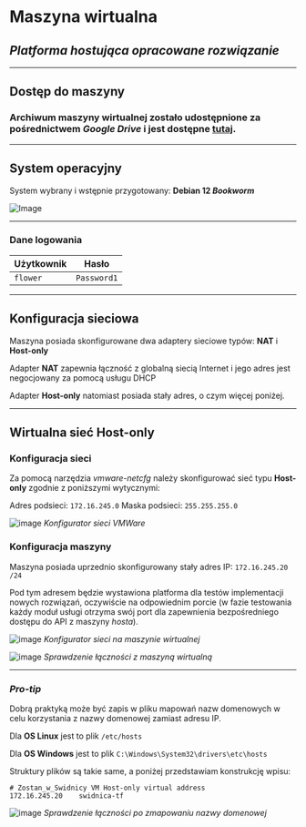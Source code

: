 # Maszyna wirtualna

## *Platforma hostująca opracowane rozwiązanie*

---

## Dostęp do maszyny

### Archiwum maszyny wirtualnej zostało udostępnione za pośrednictwem *Google Drive* i jest dostępne [tutaj](https://drive.google.com/file/d/1aYN6eRXr4Byipn_RBwVYD7CFmiu-qfvy/view?usp=share_link).

---

## System operacyjny

System wybrany i wstępnie przygotowany: **Debian 12 *Bookworm***

![Image](https://github.com/ITA-Flowers/Zostan_w_Swidnicy/assets/74451381/90982acf-9d5d-4ed7-be11-356f2f88a68b)

---

### Dane logowania

|Użytkownik|Hasło|
|---|---|
|`flower`|`Password1`|

---

## Konfiguracja sieciowa

Maszyna posiada skonfigurowane dwa adaptery sieciowe typów: **NAT** i **Host-only**

Adapter **NAT** zapewnia łączność z globalną siecią Internet i jego adres jest negocjowany za pomocą usługu DHCP

Adapter **Host-only** natomiast posiada stały adres, o czym więcej poniżej.

---

## Wirtualna sieć **Host-only**

### Konfiguracja sieci

Za pomocą narzędzia *vmware-netcfg* należy skonfigurować sieć typu **Host-only** zgodnie z poniższymi wytycznymi:

Adres podsieci: `172.16.245.0`
Maska podsieci: `255.255.255.0`

![image](https://github.com/ITA-Flowers/Zostan_w_Swidnicy/assets/74451381/94c35ce7-da6b-4144-a1b9-704107d55360)
*Konfigurator sieci VMWare*

### Konfiguracja maszyny

Maszyna posiada uprzednio skonfigurowany stały adres IP: `172.16.245.20 /24`

Pod tym adresem będzie wystawiona platforma dla testów implementacji nowych rozwiązań, oczywiście na odpowiednim porcie (w fazie testowania każdy moduł usługi otrzyma swój port dla zapewnienia bezpośredniego dostępu do API z maszyny *hosta*).

![image](https://github.com/ITA-Flowers/Zostan_w_Swidnicy/assets/74451381/428dbf01-6098-484a-830c-ab4e66f369b6)
*Konfigurator sieci na maszynie wirtualnej*

![image](https://github.com/ITA-Flowers/Zostan_w_Swidnicy/assets/74451381/45d8d9e9-bb23-4ed7-9fd3-6c4a18643b58)
*Sprawdzenie łączności z maszyną wirtualną*

---

### ***Pro-tip***

Dobrą praktyką może być zapis w pliku mapowań nazw domenowych w celu korzystania z nazwy domenowej zamiast adresu IP.

Dla **OS Linux** jest to plik `/etc/hosts`

Dla **OS Windows** jest to plik `C:\Windows\System32\drivers\etc\hosts`

Struktury plików są takie same, a poniżej przedstawiam konstrukcję wpisu:

``` text
# Zostan_w_Swidnicy VM Host-only virtual address
172.16.245.20    swidnica-tf
```

![image](https://github.com/ITA-Flowers/Zostan_w_Swidnicy/assets/74451381/22ba4ab2-bc8c-4157-bcd8-d3ee431442f3)
*Sprawdzenie łączności po zmapowaniu nazwy domenowej*
